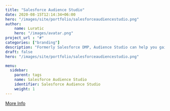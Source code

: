 ```yaml
---
title: "Salesforce Audience Studio"
date: 2020-08-15T12:14:34+06:00
hero: "/images/site/portfolio/salesforceaudiencestudio.png"
author:
    name: Luratic
    hero: "/images/avatar.png"
project_url : "#"
categories: ["branding"]
description: "Formerly Salesforce DMP, Audience Studio can help you gain deep insights by unifying and capturing your data to strengthen customer relationships across every touchpoint with powerful data management."
draft: false
hero: "/images/site/portfolio/salesforceaudiencestudio.png"

menu:
  sidebar:
    parent: tags
    name: Salesforce Audience Studio
    identifier: Salesforce Audience Studio
    weight: 1
---
```

[More Info](https://konsole.zendesk.com/hc/en-us/articles/360000754674-JavaScript-Consent-Tag-Spec)
